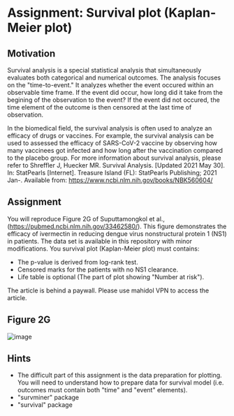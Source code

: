 # Assignment: Survival plot (Kaplan-Meier plot)
## Motivation
Survival analysis is a special statistical analysis that simultaneously evaluates both categorical and numerical outcomes. The analysis focuses on the "time-to-event." It analyzes whether the event occured within an observable time frame. If the event did occur, how long did it take from the begining of the observation to the event? If the event did not occured, the time element of the outcome is then censored at the last time of observation.<p/>

In the biomedical field, the survival analysis is often used to analyze an efficacy of drugs or vaccines. For example, the survival analysis can be used to assessed the efficacy of SARS-CoV-2 vaccine by observing how many vaccinees got infected and how long after the vaccination compared to the placebo group. For more information about survival analysis, please refer to Shreffler J, Huecker MR. Survival Analysis. [Updated 2021 May 30]. In: StatPearls [Internet]. Treasure Island (FL): StatPearls Publishing; 2021 Jan-. Available from: https://www.ncbi.nlm.nih.gov/books/NBK560604/

## Assignment
You will reproduce Figure 2G of Suputtamongkol et al., (https://pubmed.ncbi.nlm.nih.gov/33462580/). This figure demonstrates the efficacy of ivermectin in reducing dengue virus nonstructural protein 1 (NS1) in patients. The data set is available in this repository with minor modifications. You survival plot (Kaplan-Meier plot) must contains:
- The p-value is derived from log-rank test.
- Censored marks for the patients with no NS1 clearance.
- Life table is optional (The part of plot showing "Number at risk").

The article is behind a paywall. Please use mahidol VPN to access the article.

## Figure 2G
![image](https://user-images.githubusercontent.com/9914505/138673680-1813e360-24aa-487a-a587-a6ae00d3d57b.png)

## Hints
- The difficult part of this assignment is the data preparation for plotting. You will need to understand how to prepare data for survival model (i.e. outcomes must contain both "time" and "event" elements).
- "survminer" package
- "survival" package 
